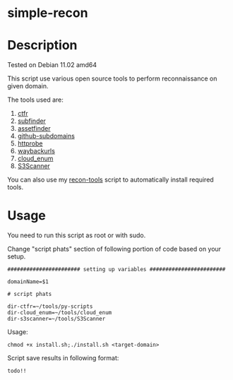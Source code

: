 # simple-recon

# Description

Tested on Debian 11.02 amd64

This script use various open source tools to perform reconnaissance on given domain.

The tools used are:

1) <a href="https://github.com/UnaPibaGeek/ctfr">ctfr</a>
2) <a href="https://github.com/projectdiscovery/subfinder">subfinder</a>
3) <a href="https://github.com/tomnomnom/assetfinder">assetfinder</a>
4) <a href="https://github.com/gwen001/github-subdomains">github-subdomains</a>
5) <a href="https://github.com/tomnomnom/httprobe">httprobe</a>
6) <a href="https://github.com/tomnomnom/waybackurls">waybackurls</a>
7) <a href="https://github.com/initstring/cloud_enum">cloud_enum</a>
8) <a href="https://github.com/sa7mon/S3Scanner">S3Scanner</a>

You can also use my <a href="https://github.com/alppekel/bugbounty-recon-tools">recon-tools</a> script to automatically install required tools.

# Usage

You need to run this script as root or with sudo.

Change "script phats" section of following portion of code based on your setup.
```
####################### setting up variables ########################

domainName=$1

# script phats

dir-ctfr=~/tools/py-scripts
dir-cloud_enum=~/tools/cloud_enum
dir-s3scanner=~/tools/S3Scanner
```

Usage:
```
chmod +x install.sh;./install.sh <target-domain>
```

Script save results in following format:
```
todo!!
```

